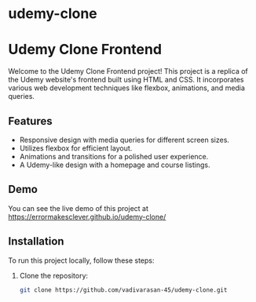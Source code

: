# udemy-clone
# Udemy Clone Frontend

Welcome to the Udemy Clone Frontend project! This project is a replica of the Udemy website's frontend built using HTML and CSS. It incorporates various web development techniques like flexbox, animations, and media queries.

## Features

- Responsive design with media queries for different screen sizes.
- Utilizes flexbox for efficient layout.
- Animations and transitions for a polished user experience.
- A Udemy-like design with a homepage and course listings.

## Demo

You can see the live demo of this project at https://errormakesclever.github.io/udemy-clone/

## Installation

To run this project locally, follow these steps:

1. Clone the repository:
   ```bash
   git clone https://github.com/vadivarasan-45/udemy-clone.git

